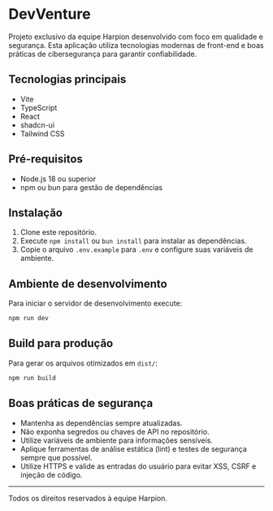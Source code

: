 # DevVenture

Projeto exclusivo da equipe Harpion desenvolvido com foco em qualidade e segurança. Esta aplicação utiliza tecnologias modernas de front-end e boas práticas de cibersegurança para garantir confiabilidade.

## Tecnologias principais
- Vite
- TypeScript
- React
- shadcn-ui
- Tailwind CSS

## Pré-requisitos
- Node.js 18 ou superior
- npm ou bun para gestão de dependências

## Instalação
1. Clone este repositório.
2. Execute `npm install` ou `bun install` para instalar as dependências.
3. Copie o arquivo `.env.example` para `.env` e configure suas variáveis de ambiente.

## Ambiente de desenvolvimento
Para iniciar o servidor de desenvolvimento execute:

```bash
npm run dev
```

## Build para produção
Para gerar os arquivos otimizados em `dist/`:

```bash
npm run build
```

## Boas práticas de segurança
- Mantenha as dependências sempre atualizadas.
- Não exponha segredos ou chaves de API no repositório.
- Utilize variáveis de ambiente para informações sensíveis.
- Aplique ferramentas de análise estática (lint) e testes de segurança sempre que possível.
- Utilize HTTPS e valide as entradas do usuário para evitar XSS, CSRF e injeção de código.


---
Todos os direitos reservados à equipe Harpion.
